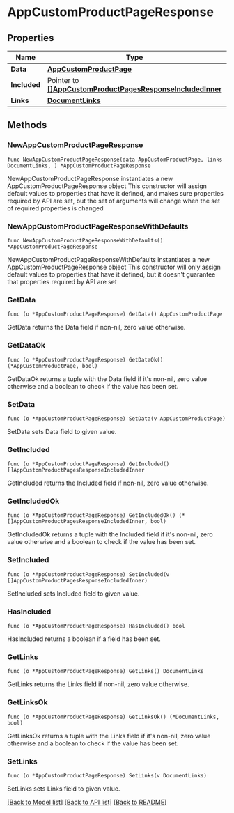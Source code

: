 # AppCustomProductPageResponse

## Properties

Name | Type | Description | Notes
------------ | ------------- | ------------- | -------------
**Data** | [**AppCustomProductPage**](AppCustomProductPage.md) |  | 
**Included** | Pointer to [**[]AppCustomProductPagesResponseIncludedInner**](AppCustomProductPagesResponseIncludedInner.md) |  | [optional] 
**Links** | [**DocumentLinks**](DocumentLinks.md) |  | 

## Methods

### NewAppCustomProductPageResponse

`func NewAppCustomProductPageResponse(data AppCustomProductPage, links DocumentLinks, ) *AppCustomProductPageResponse`

NewAppCustomProductPageResponse instantiates a new AppCustomProductPageResponse object
This constructor will assign default values to properties that have it defined,
and makes sure properties required by API are set, but the set of arguments
will change when the set of required properties is changed

### NewAppCustomProductPageResponseWithDefaults

`func NewAppCustomProductPageResponseWithDefaults() *AppCustomProductPageResponse`

NewAppCustomProductPageResponseWithDefaults instantiates a new AppCustomProductPageResponse object
This constructor will only assign default values to properties that have it defined,
but it doesn't guarantee that properties required by API are set

### GetData

`func (o *AppCustomProductPageResponse) GetData() AppCustomProductPage`

GetData returns the Data field if non-nil, zero value otherwise.

### GetDataOk

`func (o *AppCustomProductPageResponse) GetDataOk() (*AppCustomProductPage, bool)`

GetDataOk returns a tuple with the Data field if it's non-nil, zero value otherwise
and a boolean to check if the value has been set.

### SetData

`func (o *AppCustomProductPageResponse) SetData(v AppCustomProductPage)`

SetData sets Data field to given value.


### GetIncluded

`func (o *AppCustomProductPageResponse) GetIncluded() []AppCustomProductPagesResponseIncludedInner`

GetIncluded returns the Included field if non-nil, zero value otherwise.

### GetIncludedOk

`func (o *AppCustomProductPageResponse) GetIncludedOk() (*[]AppCustomProductPagesResponseIncludedInner, bool)`

GetIncludedOk returns a tuple with the Included field if it's non-nil, zero value otherwise
and a boolean to check if the value has been set.

### SetIncluded

`func (o *AppCustomProductPageResponse) SetIncluded(v []AppCustomProductPagesResponseIncludedInner)`

SetIncluded sets Included field to given value.

### HasIncluded

`func (o *AppCustomProductPageResponse) HasIncluded() bool`

HasIncluded returns a boolean if a field has been set.

### GetLinks

`func (o *AppCustomProductPageResponse) GetLinks() DocumentLinks`

GetLinks returns the Links field if non-nil, zero value otherwise.

### GetLinksOk

`func (o *AppCustomProductPageResponse) GetLinksOk() (*DocumentLinks, bool)`

GetLinksOk returns a tuple with the Links field if it's non-nil, zero value otherwise
and a boolean to check if the value has been set.

### SetLinks

`func (o *AppCustomProductPageResponse) SetLinks(v DocumentLinks)`

SetLinks sets Links field to given value.



[[Back to Model list]](../README.md#documentation-for-models) [[Back to API list]](../README.md#documentation-for-api-endpoints) [[Back to README]](../README.md)


